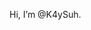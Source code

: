 Hi, I’m @K4ySuh.

<!---
K4ySuh/K4ySuh is a ✨ special ✨ repository because its `README.md` (this file) appears on your GitHub profile.
You can click the Preview link to take a look at your changes.
--->

